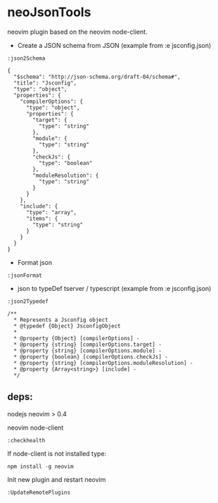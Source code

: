 # neoJsonTools

neovim plugin based on the neovim node-client.

* Create a JSON schema from JSON (example from :e jsconfig.json)
```
:json2Schema
```
```
{
  "$schema": "http://json-schema.org/draft-04/schema#",
  "title": "Jsconfig",
  "type": "object",
  "properties": {
    "compilerOptions": {
      "type": "object",
      "properties": {
        "target": {
          "type": "string"
        },
        "module": {
          "type": "string"
        },
        "checkJs": {
          "type": "boolean"
        },
        "moduleResolution": {
          "type": "string"
        }
      }
    },
    "include": {
      "type": "array",
      "items": {
        "type": "string"
      }
    }
  }
}

```
* Format json
```
:jsonFormat
```
* json to typeDef tserver / typescript (example from :e jsconfig.json)
```
:json2Typedef
```
```
/**
  * Represents a Jsconfig object
  * @typedef {Object} JsconfigObject
  *
  * @property {Object} [compilerOptions] -
  * @property {string} [compilerOptions.target] -
  * @property {string} [compilerOptions.module] -
  * @property {boolean} [compilerOptions.checkJs] -
  * @property {string} [compilerOptions.moduleResolution] -
  * @property {Array<string>} [include] -
  */

```

## deps:

nodejs
neovim > 0.4

neovim node-client

```
:checkhealth
```
If node-client is not installed type:
```
npm install -g neovim
```


Init new plugin and restart neovim
```
:UpdateRemotePlugins
```

